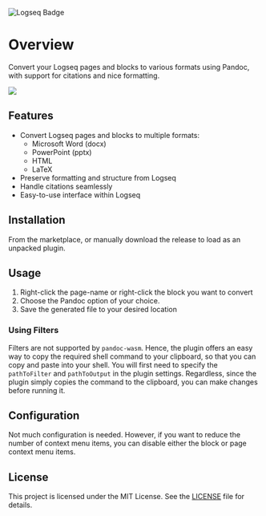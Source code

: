 ![Logseq Badge](https://img.shields.io/badge/logseq-%2385C8C8?style=for-the-badge&logo=logseq&logoColor=black)

# Overview 

Convert your Logseq pages and blocks to various formats using Pandoc, with support for citations and nice formatting.

![](/screenshots/demo.gif)

## Features

- Convert Logseq pages and blocks to multiple formats:
  - Microsoft Word (docx)
  - PowerPoint (pptx)
  - HTML
  - LaTeX
- Preserve formatting and structure from Logseq
- Handle citations seamlessly
- Easy-to-use interface within Logseq

## Installation

From the marketplace, or manually download the release to load as an unpacked plugin.

## Usage

1. Right-click the page-name or right-click the block you want to convert
2. Choose the Pandoc option of your choice.
6. Save the generated file to your desired location

### Using Filters

Filters are not supported by `pandoc-wasm`. Hence, the plugin offers an easy way to copy the required shell command to your clipboard, so that you can copy and paste into your shell. You will first need to specify the `pathToFilter` and `pathToOutput` in the plugin settings. Regardless, since the plugin simply copies the command to the clipboard, you can make changes before running it.

## Configuration

Not much configuration is needed. However, if you want to reduce the number of context menu items, you can disable either the block or page context menu items.

## License

This project is licensed under the MIT License. See the [LICENSE](./LICENSE) file for details.
